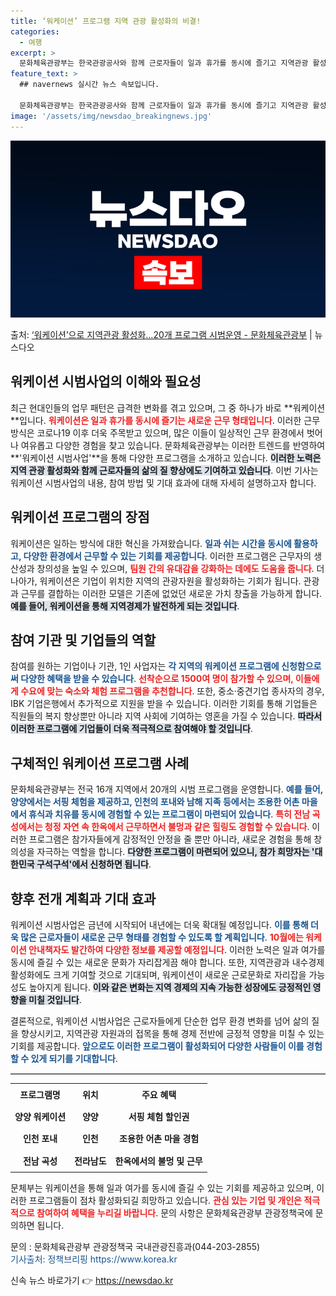 ```yaml
---
title: ‘워케이션’ 프로그램 지역 관광 활성화의 비결!
categories:
  - 여행
excerpt: >
  문화체육관광부는 한국관광공사와 함께 근로자들이 일과 휴가를 동시에 즐기고 지역관광 활성화로 이어질 수 있도록…
feature_text: >
  ## navernews 실시간 뉴스 속보입니다.

  문화체육관광부는 한국관광공사와 함께 근로자들이 일과 휴가를 동시에 즐기고 지역관광 활성화로 이어질 수 있도록…
image: '/assets/img/newsdao_breakingnews.jpg'
---
```


![뉴스다오 속보](/assets/img/newsdao_breakingnews.jpg)

<p>출처: <a href="https://newsdao.kr/1735" rel="dofollow">‘워케이션’으로 지역관광 활성화…20개 프로그램 시범운영 - 문화체육관광부</a> | 뉴스다오</p>

<h2 data-ke-size="size26">워케이션 시범사업의 이해와 필요성</h2>

<p data-ke-size="size16">최근 현대인들의 업무 패턴은 급격한 변화를 겪고 있으며, 그 중 하나가 바로 **워케이션**입니다. <b><span style="color: #ee2323;">워케이션은 일과 휴가를 동시에 즐기는 새로운 근무 형태입니다</span></b>. 이러한 근무 방식은 코로나19 이후 더욱 주목받고 있으며, 많은 이들이 일상적인 근무 환경에서 벗어나 여유롭고 다양한 경험을 찾고 있습니다. 문화체육관광부는 이러한 트렌드를 반영하여 **'워케이션 시범사업'**을 통해 다양한 프로그램을 소개하고 있습니다. <b><span style="background-color: #21538527;">이러한 노력은 지역 관광 활성화와 함께 근로자들의 삶의 질 향상에도 기여하고 있습니다</span></b>. 이번 기사는 워케이션 시범사업의 내용, 참여 방법 및 기대 효과에 대해 자세히 설명하고자 합니다.</p>

<h2 data-ke-size="size26">워케이션 프로그램의 장점</h2>

<p data-ke-size="size16">워케이션은 일하는 방식에 대한 혁신을 가져왔습니다. <b><span style="color: #1a5490;">일과 쉬는 시간을 동시에 활용하고, 다양한 환경에서 근무할 수 있는 기회를 제공합니다</span></b>. 이러한 프로그램은 근무자의 생산성과 창의성을 높일 수 있으며, <b><span style="color: #ee2323;">팀원 간의 유대감을 강화하는 데에도 도움을 줍니다</span></b>. 더 나아가, 워케이션은 기업이 위치한 지역의 관광자원을 활성화하는 기회가 됩니다. 관광과 근무를 결합하는 이러한 모델은 기존에 없었던 새로운 가치 창출을 가능하게 합니다. <b><span style="background-color: #21538527;">예를 들어, 워케이션을 통해 지역경제가 발전하게 되는 것입니다</span></b>.</p>

<h2 data-ke-size="size26">참여 기관 및 기업들의 역할</h2>

<p data-ke-size="size16">참여를 원하는 기업이나 기관, 1인 사업자는 <b><span style="color: #1a5490;">각 지역의 워케이션 프로그램에 신청함으로써 다양한 혜택을 받을 수 있습니다</span></b>. <b><span style="color: #ee2323;">선착순으로 1500여 명이 참가할 수 있으며, 이들에게 수요에 맞는 숙소와 체험 프로그램을 추천합니다</span></b>. 또한, 중소·중견기업 종사자의 경우, IBK 기업은행에서 추가적으로 지원을 받을 수 있습니다. 이러한 기회를 통해 기업들은 직원들의 복지 향상뿐만 아니라 지역 사회에 기여하는 영혼을 가질 수 있습니다. <b><span style="background-color: #21538527;">따라서 이러한 프로그램에 기업들이 더욱 적극적으로 참여해야 할 것입니다</span></b>.</p>

<h2 data-ke-size="size26">구체적인 워케이션 프로그램 사례</h2>

<p data-ke-size="size16">문화체육관광부는 전국 16개 지역에서 20개의 시범 프로그램을 운영합니다. <b><span style="color: #1a5490;">예를 들어, 양양에서는 서핑 체험을 제공하고, 인천의 포내와 남해 지족 등에서는 조용한 어촌 마을에서 휴식과 치유를 동시에 경험할 수 있는 프로그램이 마련되어 있습니다</span></b>. <b><span style="color: #ee2323;">특히 전남 곡성에서는 청정 자연 속 한옥에서 근무하면서 불멍과 같은 힐링도 경험할 수 있습니다</span></b>. 이러한 프로그램은 참가자들에게 감정적인 안정을 줄 뿐만 아니라, 새로운 경험을 통해 창의성을 자극하는 역할을 합니다. <b><span style="background-color: #21538527;">다양한 프로그램이 마련되어 있으니, 참가 희망자는 '대한민국 구석구석'에서 신청하면 됩니다</span></b>.</p>

<h2 data-ke-size="size26">향후 전개 계획과 기대 효과</h2>

<p data-ke-size="size16">워케이션 시범사업은 금년에 시작되어 내년에는 더욱 확대될 예정입니다. <b><span style="color: #1a5490;">이를 통해 더욱 많은 근로자들이 새로운 근무 형태를 경험할 수 있도록 할 계획입니다</span></b>. <b><span style="color: #ee2323;">10월에는 워케이션 안내책자도 발간하여 다양한 정보를 제공할 예정입니다</span></b>. 이러한 노력은 일과 여가를 동시에 즐길 수 있는 새로운 문화가 자리잡게끔 해야 합니다. 또한, 지역관광과 내수경제 활성화에도 크게 기여할 것으로 기대되며, 워케이션이 새로운 근로문화로 자리잡을 가능성도 높아지게 됩니다. <b><span style="background-color: #21538527;">이와 같은 변화는 지역 경제의 지속 가능한 성장에도 긍정적인 영향을 미칠 것입니다</span></b>.</p>

<p data-ke-size="size16">결론적으로, 워케이션 시범사업은 근로자들에게 단순한 업무 환경 변화를 넘어 삶의 질을 향상시키고, 지역관광 자원과의 접목을 통해 경제 전반에 긍정적 영향을 미칠 수 있는 기회를 제공합니다. <b><span style="color: #1a5490;">앞으로도 이러한 프로그램이 활성화되어 다양한 사람들이 이를 경험할 수 있게 되기를 기대합니다</span></b>.</p>

<hr style="border-top: 1px solid #ccc;" />

<table style="width: 100%;">
    <tr>
        <td style="text-align: center; height: 30px;"><b>프로그램명</b></td>
        <td style="text-align: center; height: 30px;"><b>위치</b></td>
        <td style="text-align: center; height: 30px;"><b>주요 혜택</b></td>
    </tr>
    <tr>
        <td style="text-align: center; height: 30px;"><b>양양 워케이션</b></td>
        <td style="text-align: center; height: 30px;"><b>양양</b></td>
        <td style="text-align: center; height: 30px;"><b>서핑 체험 할인권</b></td>
    </tr>
    <tr>
        <td style="text-align: center; height: 30px;"><b>인천 포내</b></td>
        <td style="text-align: center; height: 30px;"><b>인천</b></td>
        <td style="text-align: center; height: 30px;"><b>조용한 어촌 마을 경험</b></td>
    </tr>
    <tr>
        <td style="text-align: center; height: 30px;"><b>전남 곡성</b></td>
        <td style="text-align: center; height: 30px;"><b>전라남도</b></td>
        <td style="text-align: center; height: 30px;"><b>한옥에서의 불멍 및 근무</b></td>
    </tr>
</table>

<p data-ke-size="size16">문체부는 워케이션을 통해 일과 여가를 동시에 즐길 수 있는 기회를 제공하고 있으며, 이러한 프로그램들이 점차 활성화되길 희망하고 있습니다. <b><span style="color: #ee2323;">관심 있는 기업 및 개인은 적극적으로 참여하여 혜택을 누리길 바랍니다</span></b>. 문의 사항은 문화체육관광부 관광정책국에 문의하면 됩니다.</p> 

<p data-ke-size="size16">문의 : 문화체육관광부 관광정책국 국내관광진흥과(044-203-2855) <br> <span style="color: #1a5490;">기사출처: 정책브리핑 https://www.korea.kr</span></p>
 

신속 뉴스 바로가기 👉 <a href="https://newsdao.kr" rel="dofollow">https://newsdao.kr</a>


